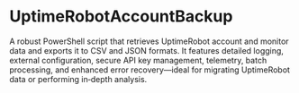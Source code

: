 # UptimeRobotAccountBackup
A robust PowerShell script that retrieves UptimeRobot account and monitor data and exports it to CSV and JSON formats. It features detailed logging, external configuration, secure API key management, telemetry, batch processing, and enhanced error recovery—ideal for migrating UptimeRobot data or performing in‑depth analysis.
